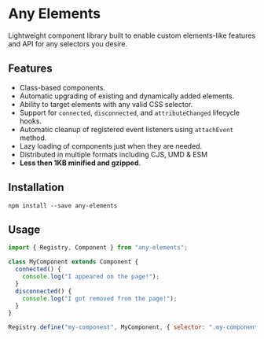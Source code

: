 # Any Elements

Lightweight component library built to enable custom elements-like features and API for any selectors you desire.

## Features

- Class-based components.
- Automatic upgrading of existing and dynamically added elements.
- Ability to target elements with any valid CSS selector.
- Support for `connected`, `disconnected`, and `attributeChanged` lifecycle hooks.
- Automatic cleanup of registered event listeners using `attachEvent` method.
- Lazy loading of components just when they are needed.
- Distributed in multiple formats including CJS, UMD & ESM
- **Less then 1KB minified and gzipped**.

## Installation

```
npm install --save any-elements
```

## Usage

```javascript
import { Registry, Component } from "any-elements";

class MyComponent extends Component {
  connected() {
    console.log("I appeared on the page!");
  }
  disconnected() {
    console.log("I got removed from the page!");
  }
}

Registry.define("my-component", MyComponent, { selector: ".my-component" });
```
